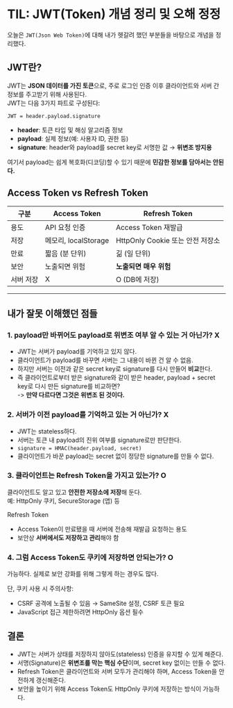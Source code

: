 # TIL: JWT(Token) 개념 정리 및 오해 정정

오늘은 `JWT(Json Web Token)`에 대해 내가 헷갈려 했던 부분들을 바탕으로 개념을 정리했다.

## JWT란?

JWT는 **JSON 데이터를 가진 토큰**으로, 주로 로그인 인증 이후 클라이언트와 서버 간 정보를 주고받기 위해 사용된다.  
JWT는 다음 3가지 파트로 구성된다:

`JWT = header.payload.signature`
- **header**: 토큰 타입 및 해싱 알고리즘 정보
- **payload**: 실제 정보(예: 사용자 ID, 권한 등)
- **signature**: header와 payload를 secret key로 서명한 값 → **위변조 방지용**

여기서 payload는 쉽게 복호화(디코딩)할 수 있기 때문에 **민감한 정보를 담아서는 안된다.**

## Access Token vs Refresh Token

| 구분 | Access Token | Refresh Token |
|------|---------------|----------------|
| 용도 | API 요청 인증 | Access Token 재발급 |
| 저장 | 메모리, localStorage | HttpOnly Cookie 또는 안전 저장소 |
| 만료 | 짧음 (분 단위) | 긺 (일 단위) |
| 보안 | 노출되면 위험 | **노출되면 매우 위험** |
| 서버 저장 | X | O (DB에 저장) |

---

## 내가 잘못 이해했던 점들

### 1. payload만 바뀌어도 payload로 위변조 여부 알 수 있는 거 아닌가?  X

- JWT는 서버가 payload를 기억하고 있지 않다.
- 클라이언트가 payload를 바꾸면 서버는 그 내용이 바뀐 건 알 수 없음.
- 하지만 서버는 이전과 같은 secret key로 signature를 다시 만들어 **비교**한다.
- 즉 클라이언트로부터 받은 signature와 같이 받은 header, payload + secret key로 다시 만든 signature를 비교하면?  
-> **만약 다르다면 그것은 위변조 된 것이다.**

### 2. 서버가 이전 payload를 기억하고 있는 거 아닌가?  X

- JWT는 stateless하다.
- 서버는 토큰 내 payload의 진위 여부를 signature로만 판단한다.
- `signature = HMAC(header.payload, secret)`
- 클라이언트가 바꾼 payload는 secret 없이 정당한 signature를 만들 수 없다.

### 3. 클라이언트는 Refresh Token을 가지고 있는가?  O

클라이언트도 알고 있고 **안전한 저장소에 저장**해 둔다.  
예: HttpOnly 쿠키, SecureStorage (앱) 등

Refresh Token
- Access Token이 만료됐을 때 서버에 전송해 재발급 요청하는 용도
- 보안상 **서버에서도 저장하고 관리**해야 함

### 4. 그럼 Access Token도 쿠키에 저장하면 안되는가?  O

가능하다. 실제로 보안 강화를 위해 그렇게 하는 경우도 많다.

단, 쿠키 사용 시 주의사항:
- CSRF 공격에 노출될 수 있음 → SameSite 설정, CSRF 토큰 필요
- JavaScript 접근 제한하려면 HttpOnly 옵션 필수

## 결론

- JWT는 서버가 상태를 저장하지 않아도(stateless) 인증을 유지할 수 있게 해준다.
- 서명(Signature)은 **위변조를 막는 핵심 수단**이며, secret key 없이는 만들 수 없다.
- Refresh Token은 클라이언트와 서버 모두가 관리해야 하며, Access Token을 안전하게 갱신해준다.
- 보안을 높이기 위해 Access Token도 HttpOnly 쿠키에 저장하는 방식이 가능하다.
